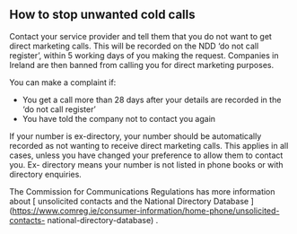 ##  How to stop unwanted cold calls

Contact your service provider and tell them that you do not want to get direct
marketing calls. This will be recorded on the NDD ‘do not call register’,
within 5 working days of you making the request. Companies in Ireland are then
banned from calling you for direct marketing purposes.

You can make a complaint if:

  * You get a call more than 28 days after your details are recorded in the ‘do not call register’ 
  * You have told the company not to contact you again 

If your number is ex-directory, your number should be automatically recorded
as not wanting to receive direct marketing calls. This applies in all cases,
unless you have changed your preference to allow them to contact you. Ex-
directory means your number is not listed in phone books or with directory
enquiries.

The Commission for Communications Regulations has more information about [
unsolicited contacts and the National Directory Database
](https://www.comreg.ie/consumer-information/home-phone/unsolicited-contacts-
national-directory-database) .
